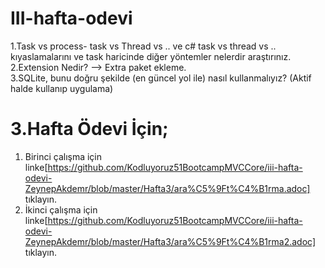 # III-hafta-odevi


1.Task vs process- task vs Thread vs .. ve c# task vs thread vs .. kıyaslamalarını ve task haricinde diğer yöntemler nelerdir araştırınız.
2.Extension Nedir? --> Extra paket ekleme. <br/>
3.SQLite, bunu doğru şekilde (en güncel yol ile) nasıl kullanmalıyız? (Aktif halde kullanıp uygulama)

# 3.Hafta Ödevi İçin;

1. Birinci çalışma için linke[https://github.com/Kodluyoruz51BootcampMVCCore/iii-hafta-odevi-ZeynepAkdemr/blob/master/Hafta3/ara%C5%9Ft%C4%B1rma.adoc] tıklayın.
2. İkinci çalışma için linke[https://github.com/Kodluyoruz51BootcampMVCCore/iii-hafta-odevi-ZeynepAkdemr/blob/master/Hafta3/ara%C5%9Ft%C4%B1rma2.adoc] tıklayın.
